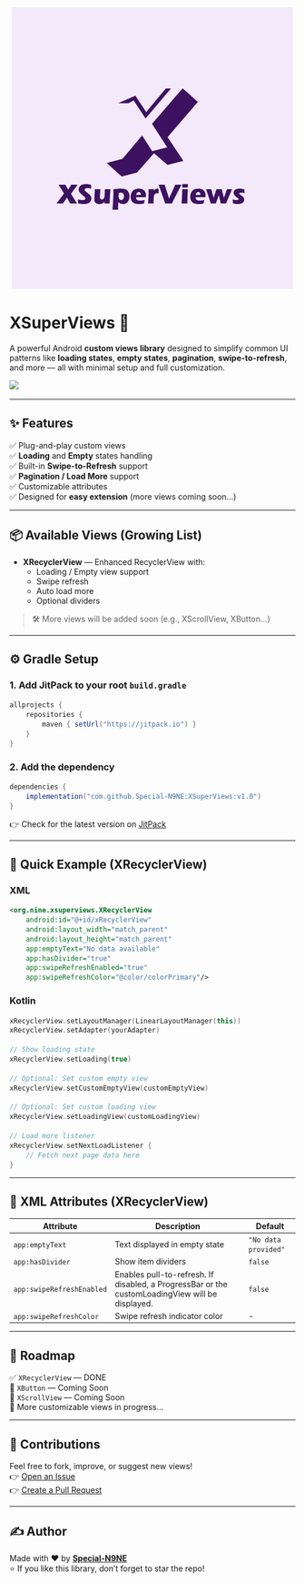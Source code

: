 <p align="center">
  <img src="https://github.com/Special-N9NE/XSuperViews/blob/master/XSuperViews.png?raw=true" alt="XSuperViews Logo" />
</p>

# XSuperViews 🚀

A powerful Android **custom views library** designed to simplify common UI patterns like **loading states**, **empty states**, **pagination**, **swipe-to-refresh**, and more — all with minimal setup and full customization.

[![](https://jitpack.io/v/Special-N9NE/XSuperViews.svg)](https://jitpack.io/#Special-N9NE/XSuperViews)

---

## ✨ Features
✅ Plug-and-play custom views  
✅ **Loading** and **Empty** states handling  
✅ Built-in **Swipe-to-Refresh** support  
✅ **Pagination / Load More** support  
✅ Customizable attributes  
✅ Designed for **easy extension** (more views coming soon...)  

---

## 📦 Available Views (Growing List)
- **XRecyclerView** — Enhanced RecyclerView with:
  - Loading / Empty view support
  - Swipe refresh
  - Auto load more
  - Optional dividers

> 🛠 More views will be added soon (e.g., XScrollView, XButton...)

---

## ⚙️ Gradle Setup
### 1. Add JitPack to your root `build.gradle`
```gradle
allprojects {
    repositories {
        maven { setUrl("https://jitpack.io") }
    }
}
```
### 2. Add the dependency
```gradle
dependencies {
    implementation("com.github.Special-N9NE:XSuperViews:v1.0")
}
```
👉 Check for the latest version on [JitPack](https://jitpack.io/#Special-N9NE/XSuperViews)

---

## 🚀 Quick Example (XRecyclerView)
### XML
```xml
<org.nine.xsuperviews.XRecyclerView
    android:id="@+id/xRecyclerView"
    android:layout_width="match_parent"
    android:layout_height="match_parent"
    app:emptyText="No data available"
    app:hasDivider="true"
    app:swipeRefreshEnabled="true"
    app:swipeRefreshColor="@color/colorPrimary"/>
```

### Kotlin
```kotlin
xRecyclerView.setLayoutManager(LinearLayoutManager(this))
xRecyclerView.setAdapter(yourAdapter)

// Show loading state
xRecyclerView.setLoading(true)

// Optional: Set custom empty view
xRecyclerView.setCustomEmptyView(customEmptyView)

// Optional: Set custom loading view
xRecyclerView.setLoadingView(customLoadingView)

// Load more listener
xRecyclerView.setNextLoadListener {
    // Fetch next page data here
}
```

---

## 🎨 XML Attributes (XRecyclerView)
| Attribute                 | Description                             | Default            |
|---------------------------|-----------------------------------------|--------------------|
| `app:emptyText`           | Text displayed in empty state            | `"No data provided"` |
| `app:hasDivider`          | Show item dividers                      | `false`            |
| `app:swipeRefreshEnabled` | Enables pull-to-refresh. If disabled, a ProgressBar or the customLoadingView will be displayed.| `false`            |
| `app:swipeRefreshColor`   | Swipe refresh indicator color           | -                  |

---

## 🔮 Roadmap
✅ `XRecyclerView` — DONE  
🚧 `XButton` — Coming Soon  
🚧 `XScrollView` — Coming Soon  
🚀 More customizable views in progress...

---

## 🤝 Contributions
Feel free to fork, improve, or suggest new views!  
👉 [Open an Issue](https://github.com/Special-N9NE/XSuperViews/issues)  
👉 [Create a Pull Request](https://github.com/Special-N9NE/XSuperViews/pulls)

---

## ✍️ Author
Made with ❤️ by **[Special-N9NE](https://github.com/Special-N9NE)**  
⭐ If you like this library, don’t forget to star the repo!
